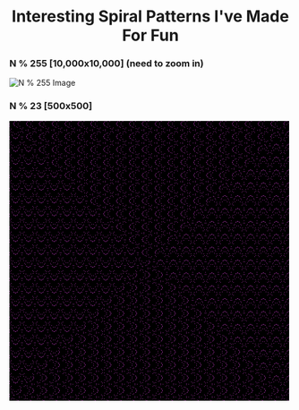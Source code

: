 # <center>Interesting Spiral Patterns I've Made For Fun </center>

### N % 255 [10,000x10,000] (need to zoom in)

![N % 255 Image](N_MOD_255.png "N % 255")

### N % 23 [500x500]

![N % 23 Image](N_MOD_23.png "N % 23")

